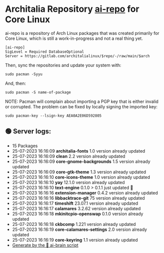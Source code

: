 # Architalia Repository [ai-repo](https://gitlab.com/architalialinux/ai-repo) for Core Linux

ai-repo is a repository of Arch Linux packages that was created primarily for Core Linux, which is still a work-in-progress and not a real thing yet.

```
[ai-repo]
SigLevel = Required DatabaseOptional
Server = https://gitlab.com/architalialinux/$repo/-/raw/main/$arch 
```

Then, sync the repositories and update your system with:

```
sudo pacman -Syyu
```

And, then:

```
sudo pacman -S name-of-package
```

NOTE: Pacman will complain about importing a PGP key that is either invalid or corrupted.  The problem can be fixed by locally signing the imported key:

```
sudo pacman-key --lsign-key AEA0A2E06D592805
```



## 🟢 Server logs:
- 15 Packages
- 25-07-2023 16:16:09 **architalia-fonts** 1.0 version already updated
- 25-07-2023 16:16:09 **clean** 2.2 version already updated
- 25-07-2023 16:16:09 **core-gnome-backgrounds** 1.5 version already updated
- 25-07-2023 16:16:09 **core-gtk-theme** 1.3 version already updated
- 25-07-2023 16:16:10 **core-icons-theme** 1.0 version already updated
- 25-07-2023 16:16:10 **yay** 12.1.0 version already updated
- 25-07-2023 16:16:10 **text-engine** 0.1.0 > 0.1.1 just updated 🔹
- 25-07-2023 16:16:16 **extension-manager** 0.4.2 version already updated
- 25-07-2023 16:16:16 **libbacktrace-git** 75 version already updated
- 25-07-2023 16:16:17 **timeshift** 23.07.1 version already updated
- 25-07-2023 16:16:17 **calamares** 3.2.62 version already updated
- 25-07-2023 16:16:18 **mkinitcpio-openswap** 0.1.0 version already updated
- 25-07-2023 16:16:18 **ckbcomp** 1.221 version already updated
- 25-07-2023 16:16:19 **core-calamares-settings** 2.0 version already updated
- 25-07-2023 16:16:19 **core-keyring** 1.1 version already updated
 - [Generate by the 🤖 ai-brain script](https://gitlab.com/architalialinux/ai-repo/-/blob/main/ai-brain)

